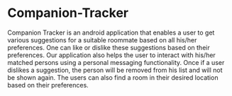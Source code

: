 # Companion-Tracker
Companion Tracker is an android application that enables a user to get various suggestions for a suitable roommate based on all his/her
preferences. One can like or dislike these suggestions based on their preferences. Our application also helps the user to interact with his/her matched persons using a personal
messaging functionality. Once if a user dislikes a suggestion, the person will be removed from his list and will not be shown again. The users can also find a room in their
desired location based on their preferences.

